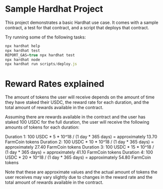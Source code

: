 # Sample Hardhat Project

This project demonstrates a basic Hardhat use case. It comes with a sample contract, a test for that contract, and a script that deploys that contract.

Try running some of the following tasks:

```javascript
npx hardhat help
npx hardhat test
REPORT_GAS=true npx hardhat test
npx hardhat node
npx hardhat run scripts/deploy.js
```

# Reward Rates explained

The amount of tokens the user will receive depends on the amount of time they have staked their USDC, the reward rate for each duration, and the total amount of rewards available in the contract.

Assuming there are rewards available in the contract and the user has staked 100 USDC for the full duration, the user will receive the following amounts of tokens for each duration:

Duration 1: 100 USDC * 5 * 10^18 / (1 day * 365 days) = approximately 13.70 FarmCoin tokens
Duration 2: 100 USDC * 10 * 10^18 / (1 day * 365 days) = approximately 27.40 FarmCoin tokens
Duration 3: 100 USDC * 15 * 10^18 / (1 day * 365 days) = approximately 41.10 FarmCoin tokens
Duration 4: 100 USDC * 20 * 10^18 / (1 day * 365 days) = approximately 54.80 FarmCoin tokens

Note that these are approximate values and the actual amount of tokens the user receives may vary slightly due to changes in the reward rate and the total amount of rewards available in the contract.